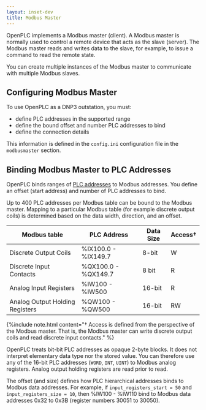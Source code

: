 ```yaml
---
layout: inset-dev
title: Modbus Master
--- 
```


OpenPLC implements a Modbus master (client). A Modbus master is normally
used to control a remote device that acts as the slave (server). The Modbus
master reads and writes data to the slave, for example, to issue a command
to read the remote state.

You can create multiple instances of the Modbus master to communicate with
multiple Modbus slaves.

## Configuring Modbus Master

To use OpenPLC as a DNP3 outstation, you must:

* define PLC addresses in the supported range
* define the bound offset and number PLC addresses to bind
* define the connection details

This information is defined in the `config.ini` configuration file in the
`modbusmaster` section.

## Binding Modbus Master to PLC Addresses

OpenPLC binds ranges of [PLC addresses](/reference/plc-addressing) to Modbus
addresses. You define an offset (start address) and number of PLC addresses
to bind.

Up to 400 PLC addresses per Modbus table can be bound to the Modbus master.
Mapping to a particular Modbus table (for example discrete output coils)
is determined based on the data width, direction, and an offset.

<div class="table-wrapper" markdown="block">

| Modbus table                    | PLC Address         | Data Size | Access† |
|---------------------------------|---------------------|-----------|---------|
| Discrete Output Coils           | %IX100.0 - %IX149.7 | 8-bit     | W       |
| Discrete Input Contacts         | %QX100.0 - %QX149.7 | 8 bit     | R       |
| Analog Input Registers          | %IW100 - %IW500     | 16-bit    | R       |
| Analog Output Holding Registers | %QW100 - %QW500     | 16-bit    | RW      |

</div>

{%include note.html content="† Access is defined from the perspective of the
Modbus master. That is, the Modbus master can write discrete output coils
and read discrete input contacts." %}

OpenPLC treats bit-bit PLC addresses as opaque 2-byte blocks. It does not
interpret elementary data type nor the stored value. You can therefore use
any of the 16-bit PLC addresses (`WORD`, `INT`, `UINT`) to Modbus analog
registers. Analog output holding registers are read prior to read.

The offset (and size) defines how PLC hierarchical addresses binds to Modbus
data addresses. For example, if `input_registers_start = 50` and
`input_registers_size = 10`, then %IW100 - %IW110 bind to Modbus data addresses
0x32 to 0x3B (register numbers 30051 to 30050).
